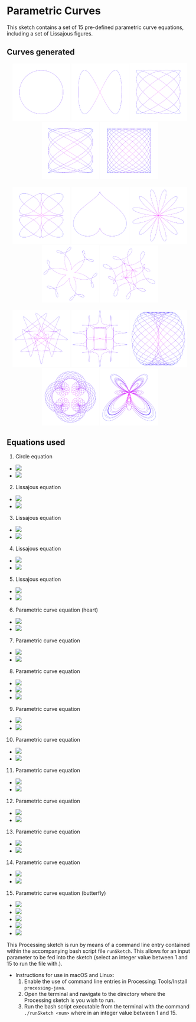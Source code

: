 # Parametric Curves

This sketch contains a set of 15 pre-defined parametric curve equations, including a set of Lissajous figures.

## Curves generated
<p align="center">
  <img src="images/1.png" width="155px"/>
  <img src="images/2.png" width="155px"/>
  <img src="images/3.png" width="155px"/>
  <img src="images/4.png" width="155px"/>
  <img src="images/5.png" width="155px"/>
  <br/><br/>
  <img src="images/6.png" width="155px"/>
  <img src="images/7.png" width="155px"/>
  <img src="images/8.png" width="155px"/>
  <img src="images/9.png" width="155px"/>
  <img src="images/10.png" width="155px"/>
  <br/><br/>
  <img src="images/11.png" width="155px"/>
  <img src="images/12.png" width="155px"/>
  <img src="images/13.png" width="155px"/>
   <img src="images/14.png" width="155px"/>
  <img src="images/15.png" width="155px"/>
</p>

## Equations used
1. Circle equation
  * <img src="https://latex.codecogs.com/gif.latex?\bg_white&space;x=&space;r&space;\cos(\theta)" />
  * <img
  src="https://latex.codecogs.com/gif.latex?\bg_white&space;y=&space;r&space;\sin(\theta)" />
2. Lissajous equation
  * <img src="https://latex.codecogs.com/gif.latex?\bg_white&space;x=&space;r&space;\cos(\theta)" />
  * <img
  src="https://latex.codecogs.com/gif.latex?\bg_white&space;y=&space;r&space;\sin(\theta)" />
3. Lissajous equation
  * <img src="https://latex.codecogs.com/gif.latex?\bg_white&space;x&space;=&space;r\cos(5\theta\pi)" />
  * <img
  src="https://latex.codecogs.com/gif.latex?\bg_white&space;y&space;=&space;r\sin(4\theta\pi)" />
4. Lissajous equation
  * <img src="https://latex.codecogs.com/gif.latex?\bg_white&space;x&space;=&space;r\cos(8\theta&space;&plus;&space;\pi/4)" />
  * <img
  src="https://latex.codecogs.com/gif.latex?\bg_white&space;y&space;=&space;r\sin(5\theta)" />
5. Lissajous equation
  * <img src="https://latex.codecogs.com/gif.latex?\inline&space;\bg_white&space;x&space;=&space;r\sin(11\theta&space;&plus;&space;\pi/2)" />
  * <img
  src="https://latex.codecogs.com/gif.latex?\inline&space;\bg_white&space;y&space;=&space;r\sin(10\theta)" />
6. Parametric curve equation (heart)
  * <img src="https://latex.codecogs.com/gif.latex?\inline&space;\bg_white&space;x&space;=&space;r\cos^{3}(5\theta\pi)" />
  * <img src="https://latex.codecogs.com/gif.latex?\inline&space;\bg_white&space;y&space;=&space;r\sin^{3}(4\theta\pi)" />
7. Parametric curve equation
  * <img src="https://latex.codecogs.com/gif.latex?\inline&space;\bg_white&space;x&space;=&space;r\sin^{3}(\theta)" />
  * <img src="https://latex.codecogs.com/gif.latex?\inline&space;\bg_white&space;y&space;=&space;\cos(theta)&space;-&space;\cos(2\theta)&space;-&space;\cos(3\theta)&space;-&space;\cos(4\theta)" />
8. Parametric curve equation
  * <img src="https://latex.codecogs.com/gif.latex?\inline&space;\bg_white&space;r&space;=&space;\sin(6\theta)" />
  * <img src="https://latex.codecogs.com/gif.latex?\bg_white&space;x=&space;r&space;\cos(\theta)" />
  * <img
  src="https://latex.codecogs.com/gif.latex?\bg_white&space;y=&space;r&space;\sin(\theta)" />
9. Parametric curve equation
  * <img src="https://latex.codecogs.com/gif.latex?\inline&space;\bg_white&space;x&space;=&space;r\sin(\theta)&space;&plus;&space;r\cos(5\theta)&space;&plus;&space;r\sin(13\theta)" />
  * <img src="https://latex.codecogs.com/gif.latex?\inline&space;\bg_white&space;y&space;=&space;r\cos(\theta)&space;&plus;&space;r\sin(5\theta)&space;&plus;&space;r\cos(13\theta)" />
10. Parametric curve equation
  * <img src="https://latex.codecogs.com/gif.latex?\inline&space;\bg_white&space;x&space;=r\sin(\theta)&space;&plus;&space;r\cos(5\theta)&space;&plus;&space;r\sin(15\theta)" />
  * <img src="https://latex.codecogs.com/gif.latex?\inline&space;\bg_white&space;y&space;=&space;r\cos(\theta)&space;&plus;&space;r\sin(5\theta)&space;&plus;&space;r\cos(15\theta)" />
11. Parametric curve equation
  * <img src="https://latex.codecogs.com/gif.latex?\inline&space;\bg_white&space;x&space;=&space;r\sin(\theta)&space;&plus;&space;r\cos(10\theta&space;&plus;&space;\pi/2)&space;&plus;&space;r\sin(15\theta)" />
  * <img src="https://latex.codecogs.com/gif.latex?\inline&space;\bg_white&space;y&space;=&space;r\cos(\theta)&space;&plus;&space;r\sin(10\theta&space;&plus;&space;\pi/2)&space;&plus;&space;r\cos(15\theta)" />
12. Parametric curve equation
  * <img src="https://latex.codecogs.com/gif.latex?\inline&space;\bg_white&space;x&space;=&space;r\cos(\theta)&space;-&space;r\cos^{7}(7\theta)" />
  * <img src="https://latex.codecogs.com/gif.latex?\inline&space;\bg_white&space;y&space;=&space;r\sin(\theta)&space;-&space;r\sin^{7}(7\theta)" />
13. Parametric curve equation
  * <img src="https://latex.codecogs.com/gif.latex?\inline&space;\bg_white&space;x&space;=&space;\sin(\theta)&space;-&space;\sin(2.3\theta)" />
  * <img src="https://latex.codecogs.com/gif.latex?\inline&space;\bg_white&space;y&space;=&space;\cos(\theta)" />
14. Parametric curve equation
  * <img src="https://latex.codecogs.com/gif.latex?\inline&space;\bg_white&space;x&space;=&space;r\sin(\theta)&space;&plus;&space;r\sin(5\theta)&space;&plus;&space;r\cos(2.3\theta)" />
  * <img src="https://latex.codecogs.com/gif.latex?\inline&space;\bg_white&space;y&space;=&space;r\cos(\theta)&space;&plus;&space;r\cos(5\theta)&space;&plus;&space;r\sin(2.3\theta)" />
15. Parametric curve equation (butterfly)
  * <img src="https://latex.codecogs.com/gif.latex?\inline&space;\bg_white&space;a&space;=&space;e^{\cos(\theta)}" />
  * <img src="https://latex.codecogs.com/gif.latex?\inline&space;\bg_white&space;b&space;=&space;2\cos(4\theta)" />
  * <img src="https://latex.codecogs.com/gif.latex?\inline&space;\bg_white&space;c&space;=&space;sin^{5}(\theta/12)" />
  * <img src="https://latex.codecogs.com/gif.latex?\inline&space;\bg_white&space;x&space;=&space;r\sin(\theta)(a&space;-&space;b&space;-&space;c)" />
  * <img src="https://latex.codecogs.com/gif.latex?\inline&space;\bg_white&space;y&space;=&space;r\cos(\theta)(a&space;-&space;b&space;-&space;c)" />

This Processing sketch is run by means of a command line entry contained within the accompanying bash script file `runSketch`.
This allows for an input parameter to be fed into the sketch (select an integer value between 1 and 15 to run the file with.).

* Instructions for use in macOS and Linux:
  1. Enable the use of command line entries in Processing: Tools/Install `processing-java`.
  2. Open the terminal and navigate to the directory where the Processing sketch is you wish to run.
  3. Run the bash script executable from the terminal with the command `./runSketch <num>` where <num> in an integer value between 1 and 15.
